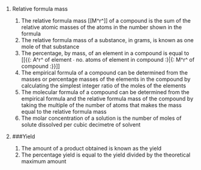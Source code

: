 1. Relative formula mass

    1. The relative formula mass [[M^r^]] of a compound is the sum of the relative atomic masses of the atoms in the number shown in the formula
    2. The relative formula mass of a substance, in grams, is known as one mole of that substance
    3. The percentage, by mass, of an element in a compound is equal to [[{{: A^r^ of element ∙ no. atoms of element in compound :}|{: M^r^ of compound :}}]]
    4. The empirical formula of a compound can be determined from the masses or percentage masses of the elements in the compound by calculating the simplest integer ratio of the moles of the elements
    5. The molecular formula of a compound can be determined from the empirical formula and the relative formula mass of the compound by taking the multiple of the number of atoms that makes the mass equal to the relative formula mass
    6. The molar concentration of a solution is the number of moles of solute dissolved per cubic decimetre of solvent
2. ###Yield

    1. The amount of a product obtained is known as the yield
    2. The percentage yield is equal to the yield divided by the theoretical maximum amount
